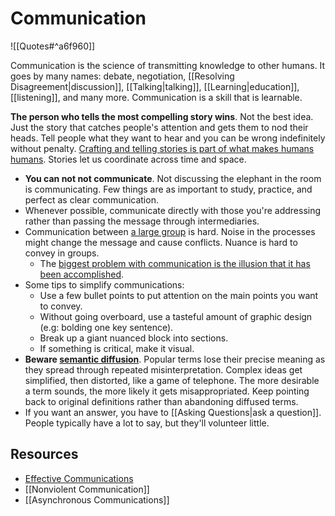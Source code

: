 # Communication

![[Quotes#^a6f960]]

Communication is the science of transmitting knowledge to other humans. It goes by many names: debate, negotiation, [[Resolving Disagreement|discussion]], [[Talking|talking]],  [[Learning|education]], [[listening]], and many more. Communication is a skill that is learnable.

**The person who tells the most compelling story wins**. Not the best idea. Just the story that catches people's attention and gets them to nod their heads. Tell people what they want to hear and you can be wrong indefinitely without penalty. [Crafting and telling stories is part of what makes humans humans](https://www.notboring.co/p/story-time). Stories let us coordinate across time and space.

- **You can not not communicate**. Not discussing the elephant in the room is communicating. Few things are as important to study, practice, and perfect as clear communication.
- Whenever possible, communicate directly with those you're addressing rather than passing the message through intermediaries.
- Communication between [a large group](https://twitter.com/RichRogers_/status/1159872097205805056) is hard. Noise in the processes might change the message and cause conflicts.  Nuance is hard to convey in groups.
  - The [biggest problem with communication is the illusion that it has been accomplished](https://jabian.com/blog/the-illusion-of-communication).
- Some tips to simplify communications:
  - Use a few bullet points to put attention on the main points you want to convey.
  - Without going overboard, use a tasteful amount of graphic design (e.g: bolding one key sentence).
  - Break up a giant nuanced block into sections.
  - If something is critical, make it visual.
- **Beware [semantic diffusion](https://martinfowler.com/bliki/SemanticDiffusion.html)**. Popular terms lose their precise meaning as they spread through repeated misinterpretation. Complex ideas get simplified, then distorted, like a game of telephone. The more desirable a term sounds, the more likely it gets misappropriated. Keep pointing back to original definitions rather than abandoning diffused terms.
- If you want an answer, you have to [[Asking Questions|ask a question]]. People typically have a lot to say, but they'll volunteer little.

## Resources

- [Effective Communications](https://gist.github.com/flopezluis/8b79555b1337e139a9f1d276a42e0019)
- [[Nonviolent Communication]]
- [[Asynchronous Communications]]
